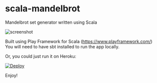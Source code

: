 # scala-mandelbrot
Mandelbrot set generator written using Scala

![screenshot](https://github.com/markslott/scala-mandelbrot/doc/2020-02-20_15-41-25.png)

Built using Play Framework for Scala (https://www.playframework.com/)
You will need to have sbt installed to run the app locally.

Or, you could just run it on Heroku:

[![Deploy](https://www.herokucdn.com/deploy/button.svg)](https://heroku.com/deploy)

Enjoy!
